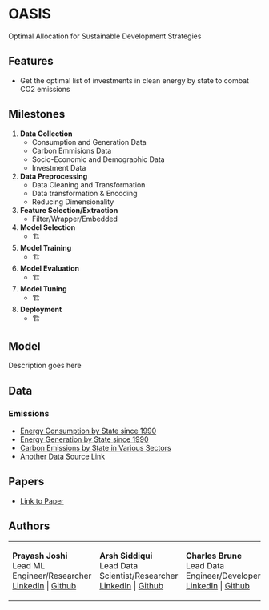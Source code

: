 # OASIS
Optimal Allocation for Sustainable Development Strategies

## Features
- Get the optimal list of investments in clean energy by state to combat CO2 emissions

## Milestones
1. **Data Collection**
   - Consumption and Generation Data
   - Carbon Emmisions Data
   - Socio-Economic and Demographic Data
   - Investment Data
2. **Data Preprocessing**
   - Data Cleaning and Transformation
   - Data transformation & Encoding
   - Reducing Dimensionality
3. **Feature Selection/Extraction**
   - Filter/Wrapper/Embedded
4. **Model Selection**
   - 🏗️
5. **Model Training**
   - 🏗️
6. **Model Evaluation**
   - 🏗️
7. **Model Tuning**
   - 🏗️
8. **Deployment**
   - 🏗️

## Model
Description goes here

## Data
### Emissions
- [Energy Consumption by State since 1990](data/raw/annual_consumption_state.xls)
- [Energy Generation by State since 1990](data/raw/annual_generation_state.xls)
- [Carbon Emissions by State in Various Sectors](https://www.eia.gov/environment/emissions/state/)
- [Another Data Source Link]()

## Papers
- [Link to Paper](#)

## Authors
<table>
  <tr>
    <td>

**Prayash Joshi**  
Lead ML Engineer/Researcher  
[LinkedIn](https://www.linkedin.com/in/prayashjoshi/) | [Github](https://github.com/prayashjoshi)

</td>
    <td>

**Arsh Siddiqui**  
Lead Data Scientist/Researcher  
[LinkedIn](#) | [Github](#)

</td>
    <td>

**Charles Brune**  
Lead Data Engineer/Developer  
[LinkedIn](#) | [Github](#)

</td>
  </tr>
</table>

